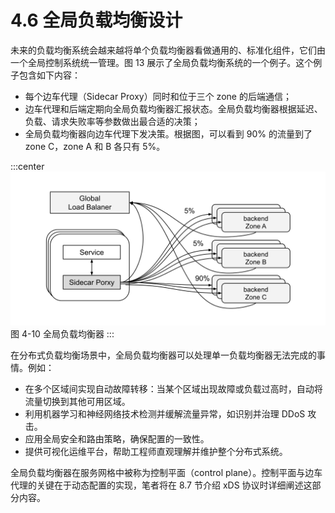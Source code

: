 # 4.6 全局负载均衡设计

未来的负载均衡系统会越来越将单个负载均衡器看做通用的、标准化组件，它们由一个全局控制系统统一管理。图 13 展示了全局负载均衡系统的一个例子。这个例子包含如下内容：

- 每个边车代理（Sidecar Proxy）同时和位于三个 zone 的后端通信；
- 边车代理和后端定期向全局负载均衡器汇报状态。全局负载均衡器根据延迟、负载、请求失败率等参数做出最合适的决策；
- 全局负载均衡器向边车代理下发决策。根据图，可以看到 90% 的流量到了 zone C，zone A 和 B 各只有 5%。

:::center
  ![](../assets/global-load-balancer.svg)<br/>
图 4-10 全局负载均衡器
:::

在分布式负载均衡场景中，全局负载均衡器可以处理单一负载均衡器无法完成的事情。例如：

- 在多个区域间实现自动故障转移：当某个区域出现故障或负载过高时，自动将流量切换到其他可用区域。
- 利用机器学习和神经网络技术检测并缓解流量异常，如识别并治理 DDoS 攻击。
- 应用全局安全和路由策略，确保配置的一致性。
- 提供可视化运维平台，帮助工程师直观理解并维护整个分布式系统。

全局负载均衡器在服务网格中被称为控制平面（control plane）。控制平面与边车代理的关键在于动态配置的实现，笔者将在 8.7 节介绍 xDS 协议时详细阐述这部分内容。